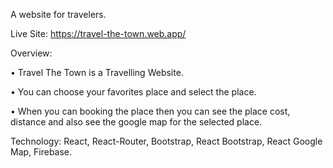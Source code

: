 A website for travelers.

Live Site: https://travel-the-town.web.app/

Overview:

• Travel The Town is a Travelling Website.

• You can choose your favorites place and select the place.

• When you can booking the place then you can see the place cost, distance and also see the google map for the selected place.

Technology: React, React-Router, Bootstrap, React Bootstrap, React Google Map, Firebase.